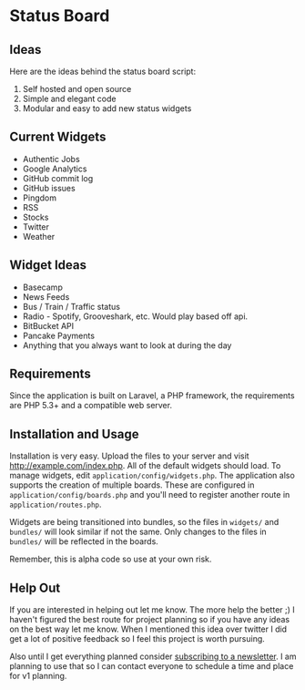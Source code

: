 # Status Board

## Ideas

Here are the ideas behind the status board script:

1. Self hosted and open source
2. Simple and elegant code
3. Modular and easy to add new status widgets

## Current Widgets

* Authentic Jobs
* Google Analytics
* GitHub commit log
* GitHub issues
* Pingdom
* RSS
* Stocks
* Twitter
* Weather

## Widget Ideas

* Basecamp
* News Feeds
* Bus / Train / Traffic status
* Radio - Spotify, Grooveshark, etc. Would play based off api.
* BitBucket API
* Pancake Payments
* Anything that you always want to look at during the day

## Requirements

Since the application is built on Laravel, a PHP framework, the requirements are PHP 5.3+ and a compatible web server.

## Installation and Usage

Installation is very easy. Upload the files to your server and visit
http://example.com/index.php. All of the default widgets should
load. To manage widgets, edit `application/config/widgets.php`. The
application also supports the creation of multiple boards. These are
configured in `application/config/boards.php` and you'll need to
register another route in `application/routes.php`.

Widgets are being transitioned into bundles, so the files in
`widgets/` and `bundles/` will look similar if not the same. Only
changes to the files in `bundles/` will be reflected in the boards.

Remember, this is alpha code so use at your own risk.

## Help Out

If you are interested in helping out let me know. The more help the better ;) I haven't figured the best route for
project planning so if you have any ideas on the best way let me know. When I mentioned this idea over twitter I did
get a lot of positive feedback so I feel this project is worth pursuing.

Also until I get everything planned consider [subscribing to a newsletter](http://eepurl.com/hzTZE). I am planning to
use that so I can contact everyone to schedule a time and place for v1 planning.
